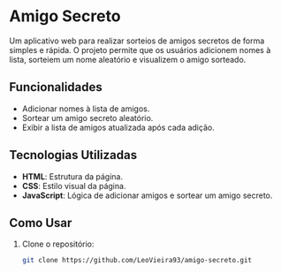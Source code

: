 # Amigo Secreto

Um aplicativo web para realizar sorteios de amigos secretos de forma simples e rápida. O projeto permite que os usuários adicionem nomes à lista, sorteiem um nome aleatório e visualizem o amigo sorteado.

## Funcionalidades

- Adicionar nomes à lista de amigos.
- Sortear um amigo secreto aleatório.
- Exibir a lista de amigos atualizada após cada adição.

## Tecnologias Utilizadas

- **HTML**: Estrutura da página.
- **CSS**: Estilo visual da página.
- **JavaScript**: Lógica de adicionar amigos e sortear um amigo secreto.

## Como Usar

1. Clone o repositório:

   ```bash
   git clone https://github.com/LeoVieira93/amigo-secreto.git
